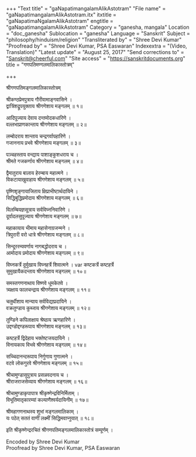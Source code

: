 +++
"Text title" = "gaNapatimangalamAlikAstotram"
"File name" = "gaNapatimangalamAlikAstotram.itx"
itxtitle = "gaNapatimaNgalamAlikAstotram"
engtitle = "gaNapatimangalamAlikAstotram"
Category = "ganesha, mangala"
Location = "doc_ganesha"
Sublocation = "ganesha"
Language = "Sanskrit"
Subject = "philosophy/hinduism/religion"
"Transliterated by" = "Shree Devi Kumar"
"Proofread by" = "Shree Devi Kumar, PSA Easwaran"
Indexextra = "(Video, Translation)"
"Latest update" = "August 25, 2017"
"Send corrections to" = "Sanskrit@cheerful.com"
"Site access" = "https://sanskritdocuments.org"
title = "गणपतिमण्गलमालिकास्तोत्रम्"

+++
  
 श्रीगणपतिमङ्गलमालिकास्तोत्रम्   
  
श्रीकण्ठप्रेमपुत्राय गौरीवामाङ्गवासिने ।  
द्वात्रिंशद्रूपयुक्ताय श्रीगणेशाय मङ्गलम् ॥ १॥  
  
आदिपूज्याय देवाय दन्तमोदकधारिणे ।  
वल्लभाप्राणकान्ताय श्रीगणेशाय मङ्गलम् ॥ २॥  
  
लम्बोदराय शान्ताय चन्द्रगर्वापहारिणे ।  
गजाननाय प्रभवे श्रीगणेशाय मङ्गलम् ॥ ३॥  
  
पञ्चहस्ताय वन्द्याय पाशाङ्कुशधराय च ।  
श्रीमते गजकर्णाय श्रीगणेशाय मङ्गलम् ॥  ४॥  
  
द्वैमातुराय बालाय हेरम्बाय महात्मने ।  
विकटायाखुवाहाय श्रीगणेशाय मङ्गलम् ॥ ५॥  
  
पृष्णिशृङ्गायाजिताय क्षिप्राभीष्टार्थदायिने ।  
सिद्धिबुद्धिप्रमोदाय श्रीगणेशाय मङ्गलम् ॥ ६॥  
  
विलम्बियज्ञसूत्राय सर्वविघ्ननिवारिणे ।  
दूर्वादलसुपूज्याय श्रीगणेशाय मङ्गलम् ॥ ७॥  
  
महाकायाय भीमाय महासेनाग्रजन्मने ।  
त्रिपुरारी वरो धात्रे श्रीगणेशाय मङ्गलम् ॥  ८॥  
  
सिन्दूररम्यवर्णाय नागबद्धोदराय च ।  
आमोदाय प्रमोदाय श्रीगणेशाय मङ्गलम् ॥ ९॥  
  
विघ्नकर्त्रे दुर्मुखाय विघ्नहर्त्रे शिवात्मने ।  var  कष्टकर्त्रे कष्टहर्त्रे  
सुमुखायैकदन्ताय श्रीगणेशाय मङ्गलम् ॥ १०॥  
  
समस्तगणनाथाय विष्णवे धूमकेतवे ।  
त्र्यक्षाय फालचन्द्राय श्रीगणेशाय मङ्गलम् ॥ ११॥  
  
चतुर्थीशाय मान्याय सर्वविद्याप्रदायिने ।  
वक्रतुण्डाय कुब्जाय श्रीगणेशाय मङ्गलम् ॥  १२॥  
  
तुण्डिने कपिलाक्षाय श्रेष्ठाय ऋणहारिणे ।  
उद्दण्डोद्दण्डरूपाय श्रीगणेशाय मङ्गलम् ॥ १३॥  
  
कष्टहर्त्रे द्विदेहाय भक्तेष्टजयदायिने ।  
विनायकाय विभवे श्रीगणेशाय मङ्गलम् ॥ १४॥  
  
सच्चिदानन्दरूपाय निर्गुणाय गुणात्मने ।  
वटवे लोकगुरवे श्रीगणेशाय मङ्गलम् ॥ १५॥  
  
श्रीचामुण्डासुपुत्राय प्रसन्नवदनाय च ।  
श्रीराजराजसेव्याय श्रीगणेशाय मङ्गलम् ॥ १६॥  
  
श्रीचामुण्डाकृपापात्र श्रीकृष्णेन्द्रविनिर्मिताम् ।  
विभूतिमातृकारम्यां कल्याणैश्वर्यदायिनीम् ॥ १७॥  
  
श्रीमहागणनाथस्य शुभां मङ्गलमालिकाम् ।  
यः पठेत् सततं वाणीं लक्ष्मीं सिद्धिमवाप्नुयात् ॥ १८॥  
  
इति श्रीकृष्णेन्द्ररचितं श्रीगणपतिमङ्गलमालिकास्तोत्रं सम्पूर्णम् ।  
  
Encoded by Shree Devi Kumar  
Proofread by Shree Devi Kumar, PSA Easwaran  
  
